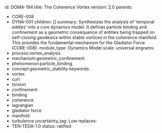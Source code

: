 id: DOMA-194
title: The Coherence Vortex
version: 2.0
parents:
- CORE-008
- DYNA-001
children: []
summary: Synthesizes the analysis of 'temporal eddies' into a core dynamics model.
  It defines particle binding and confinement as a geometric consequence of entities
  being trapped on self-closing geodesics within stable vortices in the coherence
  manifold. This provides the fundamental mechanism for the Gladiator Force (CORE-008).
module_type: Dynamics Model
scale: universal
engrams:
- process:vortex_analysis
- mechanism:geometric_confinement
- phenomenon:particle_binding
- concept:geometric_stability
keywords:
- vortex
- curl
- torsion
- confinement
- binding
- coherence
- lagrangian
- gladiator force
- manifold
- turbulence
uncertainty_tag: Low
replaces:
- TEN-TEDA-1.0
status: ratified